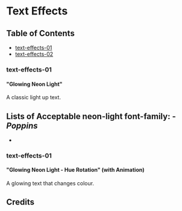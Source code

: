 # Text Effects

## Table of Contents

* [text-effects-01](#text-effects-01)
* [text-effects-02](#text-effects-02)

### text-effects-01

#### "Glowing Neon Light"

A classic light up text.

Lists of Acceptable neon-light font-family:
-_Poppins_
-
-

### text-effects-01

#### "Glowing Neon Light - Hue Rotation" (with Animation)

A glowing text that changes colour.

## Credits

